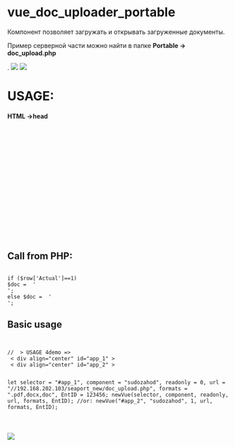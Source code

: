 # vue_doc_uploader_portable
Компонент позволяет загружать и открывать загруженные документы. 
<p>Пример серверной части можно найти в папке <b>Portable -> doc_upload.php</b></p>. 

<img src="https://sun1-4.userapi.com/c840429/v840429274/7371a/CgXOasGuA6g.jpg">
<img src="https://m.vk.com/doc40778210_463992267">

<h1>USAGE:</h1>
<h4>HTML ->head</h4>
<code>
<pre>
<!-- VUE -->
<link 	href="./js/uploader/portable/css/style.css"         type="text/css" rel="stylesheet"/>
<link 	href="./js/uploader/portable/css/bootstrap.min.css" type="text/css" rel="stylesheet"/>
<link 	href="./js/uploader/portable/css/bootstrap-vue.css" type="text/css" rel="stylesheet"/>
<script src='./js/uploader/portable/libs/vue.js'            type="text/javascript"></script>
<script	src="./js/uploader/portable/libs/bootstrap-vue.js"  type="text/javascript"></script>
<script src="./js/uploader/portable/libs/axios.min.js"      type="text/javascript"></script>

<script src="./js/uploader/portable/script.js"              type="text/javascript" ></script>
<script src="./js/uploader/portable/libs/polyfill.min.js"   type="text/javascript"></script>

<link href="https://use.fontawesome.com/releases/v5.0.9/css/all.css"  rel="stylesheet" >
<!-- /VUE -->
</pre>
</code>
<h2>Call from PHP:</h2>
<code>
if ($row['Actual']==1) 
$doc =  '<div align="center" id="app_1"></div><script>selector = "#app_1"; component = "sudos"; readonly = 0; formats = ".pdf";url123 = "//192.168.202.103/seaport***_new/doc_upload.php"; newVue(selector, component, readonly, url123, formats,'.$ID.');</script>';
else $doc =  '<div align="center" id="app_1"></div><script>selector = "#app_1"; component = "sudos"; readonly = 1; formats = ".pdf";url123 = "//192.168.202.103/seaport***_new/doc_upload.php"; newVue(selector, component, readonly, url123, formats,'.$ID.');</script>';
</code>

<h2>Basic usage</h2>
<code>
<pre>
//  > USAGE 4demo => 	 
 < div align="center" id="app_1" ></ div >  
 < div align="center" id="app_2" ></ div > 

let
       selector = "#app_1",
       component = "sudozahod",
       readonly = 0,
       url = "//192.168.202.103/seaport_new/doc_upload.php",
       formats = ".pdf,docx,doc",
       EntID = 123456;
       newVue(selector, component, readonly, url, formats, EntID); 
       //or:
       newVue("#app_2", "sudozahod", 1, url, formats, EntID);
 
 
</pre>
</code> 

<img src="https://pp.userapi.com/c834102/v834102776/11174e/oZxAjIAhtB8.jpg">
